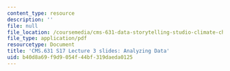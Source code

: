 ```yaml
---
content_type: resource
description: ''
file: null
file_location: /coursemedia/cms-631-data-storytelling-studio-climate-change-spring-2017/b40d8a69f9d9054f44bf319daeda0125_MITCMS_631s17_lec3_anlyze.pdf
file_type: application/pdf
resourcetype: Document
title: 'CMS.631 S17 Lecture 3 slides: Analyzing Data'
uid: b40d8a69-f9d9-054f-44bf-319daeda0125
---
```

